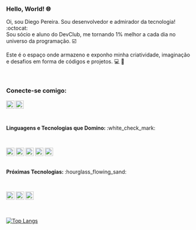 ### Hello, World! :globe_with_meridians:

Oi, sou Diego Pereira. Sou desenvolvedor e admirador da tecnologia! :octocat: <br>
Sou sócio e aluno do DevClub, me tornando 1% melhor a cada dia no universo da programação. :ballot_box_with_check:

Este é o espaço onde armazeno e exponho minha criatividade, imaginação e desafios em forma de códigos e projetos. :computer: :gem:


<br />

### Conecte-se comigo:

<p>
<a href="https://www.instagram.com/felipeapdiego" target="#">
<img align="left" alt="icone do instagram uma camera dentro de um quadrado" width="22px" src="https://cdn.jsdelivr.net/npm/simple-icons@v3/icons/instagram.svg" />
</a>
<a href="https://www.linkedin.com/in/pereira-diego-dev" target="#">
<img align="left" alt="LinkedIn" width="22px" src="https://cdn.jsdelivr.net/npm/simple-icons@v3/icons/linkedin.svg" />
</a>
</p>
<br />
<br />

<p align="left">
 <br />
 <b> Linguagens e Tecnologias que Domino: </b> :white_check_mark:
 </p>
<br />

<code><img height="22" src="https://img.shields.io/badge/JavaScript-323330?style=for-the-badge&logo=javascript&logoColor=F7DF1E"></code>
<code><img height="22" src="https://img.shields.io/badge/Node.js-43853D?style=for-the-badge&logo=node.js&logoColor=white"></code>
<code><img height="22" src="https://img.shields.io/badge/HTML5-E34F26?style=for-the-badge&logo=html5&logoColor=white"></code>
<code><img height="22" src="https://img.shields.io/badge/CSS3-1572B6?style=for-the-badge&logo=css3&logoColor=white"></code>
<code><img height="22" src="https://img.shields.io/badge/GIT-E44C30?style=for-the-badge&logo=git&logoColor=white"></code>

<p align="left">
 <br />
 <b> Próximas Tecnologias: </b> :hourglass_flowing_sand:
 </p>
<br />

<code><img height="22" src="https://img.shields.io/badge/React-20232A?style=for-the-badge&logo=react&logoColor=61DAFB"></code>
<code><img height="22" src="https://img.shields.io/badge/React_Native-20232A?style=for-the-badge&logo=react&logoColor=61DAFB"></code>
<code><img height="22" src="https://img.shields.io/badge/TypeScript-007ACC?style=for-the-badge&logo=typescript&logoColor=white"></code>

<br />

[![Top Langs](https://github-readme-stats.vercel.app/api/top-langs/?username=diegofelipeap&layout=compact&show_icons=true&theme=buefy)](https://github.com/anuraghazra/github-readme-stats)
